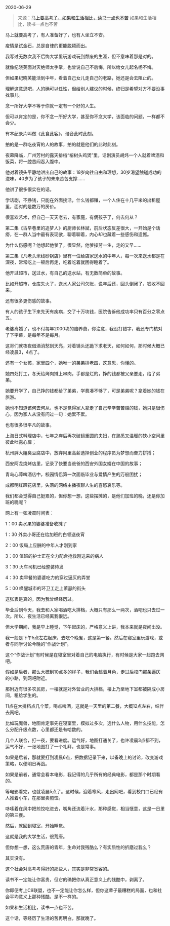 2020-06-29

> 来源：[马上要高考了，如果和生活相比，读书一点也不苦](http://mp.weixin.qq.com/s?__biz=MzU3NDc5Nzc0NQ==&mid=2247489643&idx=2&sn=d918015668756af4cd3ab3b8b054fa13&chksm=fd2dbab5ca5a33a337ab0e18bf3f91adb6f5e4e7535cdc4ed117353b1734cba9fe1715249951&scene=27#wechat_redirect)
> 如果和生活相比，读书一点也不苦

马上就要高考了，有人准备好了，也有人坐立不安。

  

疫情是试金石，总是自律的更能脱颖而出。

  

我写过无数次我不后悔大学里玩游戏玩到颓废的生涯，但不意味着那是对的。  

  

就像纪晓芙面对灭绝师太手掌，也曾说自己不后悔，所以给女儿起名杨不悔。

  

但如果纪晓芙能活到中年，看着自己女儿走自己的老路，她还是会去阻止的。

  

理解这意思吧，人的确可以任性，但给别人建议的时候，终归是希望对方不要没事找事儿。

  

念一所好大学不等于你就一定有一个好的人生。  

  

但可以肯定的是，你不念一所好大学，甚至你不念大学，该面临的问题，一样都不会少。

  

有本纪录片叫做《此食此客》，谐音此时此刻。  

  

拍的是一群吃夜宵的人的故事，拍的就是他们的此时此刻。

  

夜幕降临，广州芳村的露天排档“榕树头鸡煲”里，话剧演员胡炜一个人就着啤酒和饭菜，将一腔苦闷吞入腹中。

  

他对着镜头平静地讲出自己的故事：18岁向往自由和理想，30岁渴望触碰成功的滋味，40岁为了孩子的未来苦苦支撑……

  

他讲了很多很实在的话。  

  

学话剧，不挣钱，只能在外面接活，什么钱都赚，一个人住在十几平米的出租屋里，面对的是数万的房价。  

  

很喜欢艺术，但自己一天天老去，有家庭，有俩孩子了，何去何从？

  

第二集《古早巷里的追梦人》的厨师长林斌，前后状态反差很大，一开始是个话痨，在一群人当中最有表现欲，聊着聊着，内心却也藏着一些感伤和遗憾。

  

为什么伤感呢？他想起他爹了，很显然，他爹操劳一生，走的又早......  

  

第三集《凡老头米线砂锅店》里有一位给店家送水的中年人，每一次来送水都是在深夜，常常吃上一顿后再走，吃着吃着就困得睡着了。

  

他开过超市，送过水，有自己的送水站，有无数简单的故事。  

  

比如开超市，仓库失火了，送水人家公司欠账，说年后还，回头倒闭了，钱收不回来。

  

还有很多更伤感的故事。  

  

有人的孩子生下来先天有疾病，交了十万块钱，医院告诉他成功率只有百分之零点五。  

  

老婆离婚了，也不付每年2000块的赡养费，你注意，我没打错字，我还专门核对了下字幕，是每年不是每月。

  

这哥们就夜夜借酒消愁到天亮，对着镜头还跪下求老天，如何如何，那时候大概已经凌晨3，4点了。

  

还有一个女孩，家里四个，她唯一的弟弟排老四，这意思，你懂的。  

  

她四处打工，冬天给烤肉摊上串肉，手都是烂的，挣的钱都被父亲要走，给了弟弟。

  

她要开学了，自己挣的钱都给了弟弟，学费凑不够了，可是弟弟呢？拿着她的钱在旅游。

  

她也不知道该何去何从，也不是觉得家人拿走了自己辛辛苦苦赚的钱，她只是很伤心，因为家人从没有问过一句：她累不累。  

  

也有很多很平凡的故事。  

  

上海日式料理店中，七年之痒后再次破镜重圆的夫妇，在熟悉又温暖的狭小空间里彼此吐露心扉；

杭州胖大姐臭豆腐店中，放弃阿里高薪选择创业的程序员为梦想而奋力拼搏；

西安阿龙烧烤店里，记录了快要当爸爸的西安外国女婿在中国的故事；

青岛心萍啤酒店中，校园情侣第一次面临毕业与爱情产生的万般困扰；

成都明红蹄花店里，失落的网络主播夜聊人生的喜怒哀乐等。

  

我们都会觉得自己挺累的，但你想一想，这些摆摊的，是他们加班的晚，还是你加班的晚呢？

  

网上有一张凌晨时间表：

  

1：00 卖水果的婆婆准备收摊了

1：30 外卖小哥还在给加班的白领送夜宵

2：00 饭局上应酬的中年人才刚到家  

3：00 值班的护士正在全力配合抢救刚送来的病人

3：30 火车司机已经整装待发

4：30 卖早餐的婆婆吃力的穿过逼仄的弄堂

5：00 唤醒城市的环卫工走上萧瑟的街头  

  

这张表是真的，因为我曾经经历过。

  

毕业后到今天，我去和人家喝酒吃大排档，大概只有那么一两次，酒吧也只去过一次。所以，夜生活已经离我很远。

  

但大学期间，我是早上睡觉，下午起床的，严格意义上讲，我本来就是夜间出没。

  

我一般是下午5点左右起床，去吃个晚餐，这是第一餐。然后在寝室里玩游戏，或者与同学讨论今晚的“作战计划”。  

  

这个“作战计划”有时候是在寝室里对着自己的电脑执行，有时候是大家一起跑去网吧。  

  

假如是后者，那么大概到10点多的样子，我们会趁着月色，走过后校门那条逼仄的小路，到网吧附近。

  

那附近有很多农民房，一楼就是对外营业的大排档，楼上乃至地下室都被隔成小房间，租给学生的。

  

11点在大排档点几个菜，喝点啤酒，这就是一天里的第二餐，大概12点左右，结伴去网吧。  

  

比如玩魔兽，地图肯定事先在寝室里，模拟过多次，选什么人物，用什么技能，怎么分配升级点数，心里都还是有哈数的。  

  

几个人联合，打一夜，要看进度。运气好，地图打通关了，也许凌晨3点都不到，运气不好，一张地图打了一个礼拜，也是常事。

  

如果是后者，那就要打到凌晨6点，把数据记录下来，以备晚上的讨论，改变游戏策略，以便明日再战。  

  

如果是前者，通常会看本电影，我记得的几乎所有的经典电影，都是那个时期看的。

  

等电影看完，也就凌晨5点了。这时候，迎着寒风，走出网吧，看到校门口已经有人推着小车，在那里卖煎饺。

  

哆嗦着在风中把煎饺吃进去，嘴角还流着汁水，那种感觉，相当惬意，这是一日里的第三餐。

  

然后，就回到寝室，开始睡觉。

  

这就是我的大学生活，很荒唐。

  

但你想一想，这么荒唐的青年，生命对我残酷么？有实质性的折磨过我么？

  

其实没有。

  

这个社会对高考考得好的那些人，其实是非常宽容的。

  

读书不一定能让你富贵，但它的确把你从真正意义上的残酷中，剥离了。  

  

你即便考上C9联盟，也不一定能让你怎么样，但你这辈子最糟糕的局面，也和社会平均意义上那种残酷，是不一样的。  

  

如果和生活相比，读书一点也不苦。  

  

这个话，等经历了生活的苦再明白，那就晚了。

